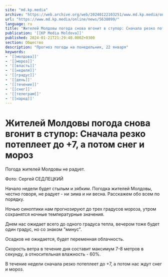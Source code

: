 ```yaml
---
site: "md.kp.media"
archive: "https://web.archive.org/web/20240122103251/www.md.kp.media/online/news/5638099/"
url: "https://www.md.kp.media/online/news/5638099/"
language: ru
title: "Жителей Молдовы погода снова вгонит в ступор: Сначала резко потеплеет до +7, а потом снег и мороз"
publication: '[[KP Media Moldova]]'
published: 2024-01-21T21:29:40.000Z+0300
section: Общество
description: "Прогноз погоды на понедельник, 22 января"
keywords:
- '[[молдова]]'
- '[[мороз]]'
- '[[власть]]'
- '[[неделя]]'
- '[[градус]]'
- '[[день]]'
- '[[течение]]'
- '[[снег]]'
- '[[телеграм]]'
- '[[народ]]'
---
```


# Жителей Молдовы погода снова вгонит в ступор: Сначала резко потеплеет до +7, а потом снег и мороз

Погода жителей Молдовы не радует.

Фото: Сергей СЕДЛЕЦКИЙ

Начало недели будет стылым и зябким. Погодка жителей Молдовы, честно говоря, не радует - ни зима и ни весна. Расскажем обо всем по порядку.

Ночью синоптики нам прогнозируют до трех градусов мороза, утром сохранятся ночные температурные значения.

Днем нас ожидает всего до одного градуса тепла, вечером тоже будет один градус, но со знаком "минус".

Осадков не ожидается, будет переменная облачность.

Скорость ветра в течение дня составит максимум 7-8 метров в секунду, а относительная влажность - 60%.

В течение недели сначала резко потеплеет до +7, а потом нас ждут снег и мороз.